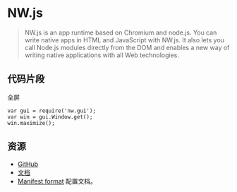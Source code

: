 # NW.js
> NW.js is an app runtime based on Chromium and node.js. You can write native apps in HTML and JavaScript with NW.js. It also lets you call Node.js modules directly from the DOM and enables a new way of writing native applications with all Web technologies.

## 代码片段
全屏
```
var gui = require('nw.gui');
var win = gui.Window.get();
win.maximize();
```

## 资源
* [GitHub](https://github.com/nwjs/nw.js)
* [文档](http://docs.nwjs.io)
* [Manifest format](https://github.com/nwjs/nw.js/wiki/Manifest-format) 配置文档。 